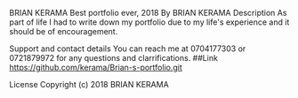 BRIAN KERAMA
Best portfolio ever, 2018
By BRIAN KERAMA
Description
As part of life I had to write down my portfolio due to my life's experience and it should be of encouragement.

Support and contact details
You can reach me at 0704177303 or 0721879972 for any questions and clarrifications. ##Link https://github.com/kerama/Brian-s-portfolio.git

License
Copyright (c) 2018 BRIAN KERAMA
